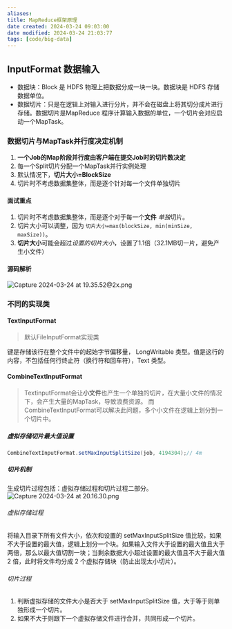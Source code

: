 ```yaml
---
aliases: 
title: MapReduce框架原理
date created: 2024-03-24 09:03:00
date modified: 2024-03-24 21:03:77
tags: [code/big-data]
---
```

## InputFormat 数据输入
- 数据块：Block 是 HDFS 物理上把数据分成一块一块。数据块是 HDFS 存储数据单位。
- 数据切片：只是在逻辑上对输入进行分片，并不会在磁盘上将其切分成片进行存储。数据切片是MapReduce 程序计算输入数据的单位，一个切片会对应启动一个MapTask。

### 数据切片与MapTask并行度决定机制
1. **一个Job的Map阶段并行度由客户端在提交Job时的切片数决定**
2. 每一个Split切片分配一个MapTask并行实例处理
3. 默认情况下，**切片大小=BlockSize**
4. 切片时不考虑数据集整体，而是逐个针对每一个文件单独切片

#### 面试重点
1. 切片时不考虑数据集整体，而是逐个对于每一个**文件** *单独*切片。
2. 切片大小可以调整，因为 `切片大小=max(blockSize, min(minSize, maxSize))`。
3. **切片大小**可能会超过*设置的切片大小*，设置了1.1倍（32.1MB切一片，避免产生小文件）

#### 源码解析
![Capture 2024-03-24 at 19.35.52@2x.png](https://typora-tes.oss-cn-shanghai.aliyuncs.com/picgo/Capture%202024-03-24%20at%2019.35.52%402x.png)

### 不同的实现类
#### TextInputFormat
>默认FileInputFormat实现类

键是存储该行在整个文件中的起始字节偏移量， LongWritable 类型。值是这行的内容，不包括任何行终止符（换行符和回车符），Text 类型。

#### CombineTextInputFormat
>TextinputFormat会让**小文件**也产生一个单独的切片，在大量小文件的情况下，会产生大量的MapTask，导致浪费资源。
>而CombineTextInputFormat可以解决此问题，多个小文件在逻辑上划分到一个切片中。

##### 虚拟存储切片最大值设置
```java
CombineTextInputFormat.setMaxInputSplitSize(job, 4194304);// 4m
```
##### 切片机制
生成切片过程包括：虚拟存储过程和切片过程二部分。
![Capture 2024-03-24 at 20.16.30.png](https://typora-tes.oss-cn-shanghai.aliyuncs.com/picgo/Capture%202024-03-24%20at%2020.16.30%402x.png)

###### 虚拟存储过程
将输入目录下所有文件大小，依次和设置的 setMaxInputSplitSize 值比较，如果不大于设置的最大值，逻辑上划分一个块。如果输入文件大于设置的最大值且大于两倍，那么以最大值切割一块；当剩余数据大小超过设置的最大值且不大于最大值2 倍，此时将文件均分成 2 个虚拟存储块（防止出现太小切片）。

###### 切片过程
1. 判断虚拟存储的文件大小是否大于 setMaxInputSplitSize 值，大于等于则单独形成一个切片。
2. 如果不大于则跟下一个虚拟存储文件进行合并，共同形成一个切片。

